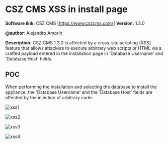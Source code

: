 # CSZ CMS XSS in install page
**Software link**: CSZ CMS [https://www.cszcms.com/]
**Version**: 1.3.0

**@author**: Alejandro Amorín

**Description**: CSZ CMS 1.3.0 is affected by a cross-site scripting (XSS) feature that allows attackers to execute arbitrary web scripts or HTML via a crafted payload entered in the installation page in 'Database Username' and 'Database Host' fields.

## POC

When performing the installation and selecting the database to install the appliance, the 'Database Username' and the 'Database Host' fields are affected by the injection of arbitrary code:

![xss1](https://github.com/al3zx/csz_cms_1_3_0_xss_in_install_page/assets/20266218/ebe056f7-5bc9-4d10-96a6-3e1a930d3d42)

![xss2](https://github.com/al3zx/csz_cms_1_3_0_xss_in_install_page/assets/20266218/acf57ff8-4394-4101-ae88-2a26d711d89c)

![xss3](https://github.com/al3zx/csz_cms_1_3_0_xss_in_install_page/assets/20266218/49bfc80a-1296-4ef0-a346-33c123781a0e)

![xss4](https://github.com/al3zx/csz_cms_1_3_0_xss_in_install_page/assets/20266218/44d5e52a-fadc-4d00-b04a-10f6bea62bbd)
